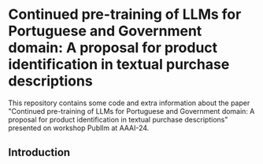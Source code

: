 # Continued pre-training of LLMs for Portuguese and Government domain: A proposal for product identification in textual purchase descriptions

This repository contains some code and extra information about the paper "Continued pre-training of LLMs for Portuguese and Government domain: A proposal for product identification in textual purchase descriptions" presented on workshop Publlm at AAAI-24.

## Introduction




